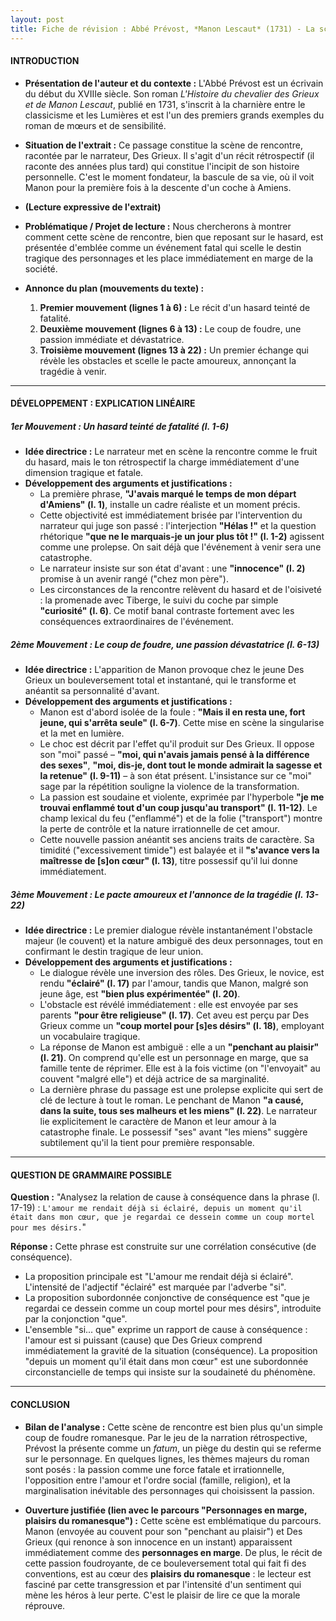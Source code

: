 ```yaml
---
layout: post
title: Fiche de révision : Abbé Prévost, *Manon Lescaut* (1731) - La scène de la rencontre
---
```


#### **INTRODUCTION**

*   **Présentation de l'auteur et du contexte :** L'Abbé Prévost est un écrivain du début du XVIIIe siècle. Son roman *L'Histoire du chevalier des Grieux et de Manon Lescaut*, publié en 1731, s'inscrit à la charnière entre le classicisme et les Lumières et est l'un des premiers grands exemples du roman de mœurs et de sensibilité.

*   **Situation de l'extrait :** Ce passage constitue la scène de rencontre, racontée par le narrateur, Des Grieux. Il s'agit d'un récit rétrospectif (il raconte des années plus tard) qui constitue l'incipit de son histoire personnelle. C'est le moment fondateur, la bascule de sa vie, où il voit Manon pour la première fois à la descente d'un coche à Amiens.

*   **(Lecture expressive de l'extrait)**

*   **Problématique / Projet de lecture :** Nous chercherons à montrer comment cette scène de rencontre, bien que reposant sur le hasard, est présentée d'emblée comme un événement fatal qui scelle le destin tragique des personnages et les place immédiatement en marge de la société.

*   **Annonce du plan (mouvements du texte) :**
    1.  **Premier mouvement (lignes 1 à 6) :** Le récit d'un hasard teinté de fatalité.
    2.  **Deuxième mouvement (lignes 6 à 13) :** Le coup de foudre, une passion immédiate et dévastatrice.
    3.  **Troisième mouvement (lignes 13 à 22) :** Un premier échange qui révèle les obstacles et scelle le pacte amoureux, annonçant la tragédie à venir.

---

#### **DÉVELOPPEMENT : EXPLICATION LINÉAIRE**

##### **1er Mouvement : Un hasard teinté de fatalité (l. 1-6)**

*   **Idée directrice :** Le narrateur met en scène la rencontre comme le fruit du hasard, mais le ton rétrospectif la charge immédiatement d'une dimension tragique et fatale.
*   **Développement des arguments et justifications :**
    *   La première phrase, **"J'avais marqué le temps de mon départ d'Amiens" (l. 1)**, installe un cadre réaliste et un moment précis.
    *   Cette objectivité est immédiatement brisée par l'intervention du narrateur qui juge son passé : l'interjection **"Hélas !"** et la question rhétorique **"que ne le marquais-je un jour plus tôt !" (l. 1-2)** agissent comme une prolepse. On sait déjà que l'événement à venir sera une catastrophe.
    *   Le narrateur insiste sur son état d'avant : une **"innocence" (l. 2)** promise à un avenir rangé ("chez mon père").
    *   Les circonstances de la rencontre relèvent du hasard et de l'oisiveté : la promenade avec Tiberge, le suivi du coche par simple **"curiosité" (l. 6)**. Ce motif banal contraste fortement avec les conséquences extraordinaires de l'événement.

##### **2ème Mouvement : Le coup de foudre, une passion dévastatrice (l. 6-13)**

*   **Idée directrice :** L'apparition de Manon provoque chez le jeune Des Grieux un bouleversement total et instantané, qui le transforme et anéantit sa personnalité d'avant.
*   **Développement des arguments et justifications :**
    *   Manon est d'abord isolée de la foule : **"Mais il en resta une, fort jeune, qui s'arrêta seule" (l. 6-7)**. Cette mise en scène la singularise et la met en lumière.
    *   Le choc est décrit par l'effet qu'il produit sur Des Grieux. Il oppose son "moi" passé – **"moi, qui n'avais jamais pensé à la différence des sexes"**, **"moi, dis-je, dont tout le monde admirait la sagesse et la retenue" (l. 9-11)** – à son état présent. L'insistance sur ce "moi" sage par la répétition souligne la violence de la transformation.
    *   La passion est soudaine et violente, exprimée par l'hyperbole **"je me trouvai enflammé tout d'un coup jusqu'au transport" (l. 11-12)**. Le champ lexical du feu ("enflammé") et de la folie ("transport") montre la perte de contrôle et la nature irrationnelle de cet amour.
    *   Cette nouvelle passion anéantit ses anciens traits de caractère. Sa timidité ("excessivement timide") est balayée et il **"s'avance vers la maîtresse de [s]on cœur" (l. 13)**, titre possessif qu'il lui donne immédiatement.

##### **3ème Mouvement : Le pacte amoureux et l'annonce de la tragédie (l. 13-22)**

*   **Idée directrice :** Le premier dialogue révèle instantanément l'obstacle majeur (le couvent) et la nature ambiguë des deux personnages, tout en confirmant le destin tragique de leur union.
*   **Développement des arguments et justifications :**
    *   Le dialogue révèle une inversion des rôles. Des Grieux, le novice, est rendu **"éclairé" (l. 17)** par l'amour, tandis que Manon, malgré son jeune âge, est **"bien plus expérimentée" (l. 20)**.
    *   L'obstacle est révélé immédiatement : elle est envoyée par ses parents **"pour être religieuse" (l. 17)**. Cet aveu est perçu par Des Grieux comme un **"coup mortel pour [s]es désirs" (l. 18)**, employant un vocabulaire tragique.
    *   La réponse de Manon est ambiguë : elle a un **"penchant au plaisir" (l. 21)**. On comprend qu'elle est un personnage en marge, que sa famille tente de réprimer. Elle est à la fois victime (on "l'envoyait" au couvent "malgré elle") et déjà actrice de sa marginalité.
    *   La dernière phrase du passage est une prolepse explicite qui sert de clé de lecture à tout le roman. Le penchant de Manon **"a causé, dans la suite, tous ses malheurs et les miens" (l. 22)**. Le narrateur lie explicitement le caractère de Manon et leur amour à la catastrophe finale. Le possessif "ses" avant "les miens" suggère subtilement qu'il la tient pour première responsable.

---

#### **QUESTION DE GRAMMAIRE POSSIBLE**

**Question :** "Analysez la relation de cause à conséquence dans la phrase (l. 17-19) : `L'amour me rendait déjà si éclairé, depuis un moment qu'il était dans mon cœur, que je regardai ce dessein comme un coup mortel pour mes désirs.`"

**Réponse :** Cette phrase est construite sur une corrélation consécutive (de conséquence).
*   La proposition principale est "L'amour me rendait déjà si éclairé". L'intensité de l'adjectif "éclairé" est marquée par l'adverbe "si".
*   La proposition subordonnée conjonctive de conséquence est "que je regardai ce dessein comme un coup mortel pour mes désirs", introduite par la conjonction "que".
*   L'ensemble "si... que" exprime un rapport de cause à conséquence : l'amour est si puissant (cause) que Des Grieux comprend immédiatement la gravité de la situation (conséquence). La proposition "depuis un moment qu'il était dans mon cœur" est une subordonnée circonstancielle de temps qui insiste sur la soudaineté du phénomène.

---

#### **CONCLUSION**

*   **Bilan de l'analyse :** Cette scène de rencontre est bien plus qu'un simple coup de foudre romanesque. Par le jeu de la narration rétrospective, Prévost la présente comme un *fatum*, un piège du destin qui se referme sur le personnage. En quelques lignes, les thèmes majeurs du roman sont posés : la passion comme une force fatale et irrationnelle, l'opposition entre l'amour et l'ordre social (famille, religion), et la marginalisation inévitable des personnages qui choisissent la passion.

*   **Ouverture justifiée (lien avec le parcours "Personnages en marge, plaisirs du romanesque") :** Cette scène est emblématique du parcours. Manon (envoyée au couvent pour son "penchant au plaisir") et Des Grieux (qui renonce à son innocence en un instant) apparaissent immédiatement comme des **personnages en marge**. De plus, le récit de cette passion foudroyante, de ce bouleversement total qui fait fi des conventions, est au cœur des **plaisirs du romanesque** : le lecteur est fasciné par cette transgression et par l'intensité d'un sentiment qui mène les héros à leur perte. C'est le plaisir de lire ce que la morale réprouve.
